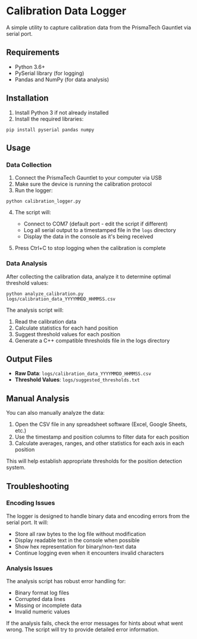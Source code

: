 # Calibration Data Logger

A simple utility to capture calibration data from the PrismaTech Gauntlet via serial port.

## Requirements

- Python 3.6+ 
- PySerial library (for logging)
- Pandas and NumPy (for data analysis)

## Installation

1. Install Python 3 if not already installed
2. Install the required libraries:

```
pip install pyserial pandas numpy
```

## Usage

### Data Collection

1. Connect the PrismaTech Gauntlet to your computer via USB
2. Make sure the device is running the calibration protocol
3. Run the logger:

```
python calibration_logger.py
```

4. The script will:
   - Connect to COM7 (default port - edit the script if different)
   - Log all serial output to a timestamped file in the `logs` directory
   - Display the data in the console as it's being received
   
5. Press Ctrl+C to stop logging when the calibration is complete

### Data Analysis

After collecting the calibration data, analyze it to determine optimal threshold values:

```
python analyze_calibration.py logs/calibration_data_YYYYMMDD_HHMMSS.csv
```

The analysis script will:
1. Read the calibration data
2. Calculate statistics for each hand position
3. Suggest threshold values for each position
4. Generate a C++ compatible thresholds file in the logs directory

## Output Files

- **Raw Data**: `logs/calibration_data_YYYYMMDD_HHMMSS.csv`
- **Threshold Values**: `logs/suggested_thresholds.txt`

## Manual Analysis

You can also manually analyze the data:
1. Open the CSV file in any spreadsheet software (Excel, Google Sheets, etc.)
2. Use the timestamp and position columns to filter data for each position
3. Calculate averages, ranges, and other statistics for each axis in each position

This will help establish appropriate thresholds for the position detection system.

## Troubleshooting

### Encoding Issues
The logger is designed to handle binary data and encoding errors from the serial port. It will:
- Store all raw bytes to the log file without modification
- Display readable text in the console when possible
- Show hex representation for binary/non-text data
- Continue logging even when it encounters invalid characters

### Analysis Issues
The analysis script has robust error handling for:
- Binary format log files
- Corrupted data lines
- Missing or incomplete data
- Invalid numeric values

If the analysis fails, check the error messages for hints about what went wrong. The script will try to provide detailed error information. 